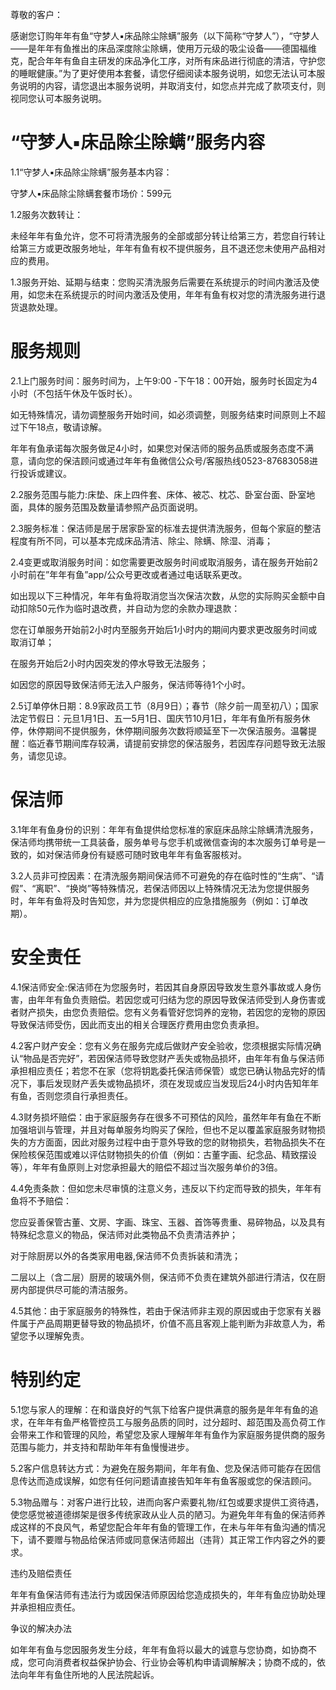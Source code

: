尊敬的客户：

感谢您订购年年有鱼“守梦人▪床品除尘除螨”服务（以下简称“守梦人”），“守梦人——是年年有鱼推出的床品深度除尘除螨，使用万元级的吸尘设备——德国福维克，配合年年有鱼自主研发的床品净化工序，对所有床品进行彻底的清洁，守护您的睡眠健康。”为了更好使用本套餐，请您仔细阅读本服务说明，如您无法认可本服务说明的内容，请您退出本服务说明，并取消支付，如您点并完成了款项支付，则视同您认可本服务说明。

# “守梦人▪床品除尘除螨”服务内容

1.1“守梦人▪床品除尘除螨”服务基本内容：

守梦人▪床品除尘除螨套餐市场价：599元

1.2服务次数转让：

未经年年有鱼允许，您不可将清洗服务的全部或部分转让给第三方，若您自行转让给第三方或更改服务地址，年年有鱼有权不提供服务，且不退还您未使用产品相对应的费用。

1.3服务开始、延期与结束：您购买清洗服务后需要在系统提示的时间内激活及使用，如您未在系统提示的时间内激活及使用，年年有鱼有权对您的清洗服务进行退货退款处理。

# 服务规则

2.1上门服务时间：服务时间为，上午9:00 -下午18：00开始，服务时长固定为4小时（不包括午休及午饭时长）。

如无特殊情况，请勿调整服务开始时间，如必须调整，则服务结束时间原则上不超过下午18点，敬请谅解。

年年有鱼承诺每次服务做足4小时，如果您对保洁师的服务品质或服务态度不满意，请向您的保洁顾问或通过年年有鱼微信公众号/客服热线0523-87683058进行投诉或建议。

2.2服务范围与能力:床垫、床上四件套、床体、被芯、枕芯、卧室台面、卧室地面，具体的服务范围及数量请参照产品页面说明。

2.3服务标准：保洁师是居于居家卧室的标准去提供清洗服务，但每个家庭的整洁程度有所不同，可以基本完成床品清洁、除尘、除螨、除湿、消毒；

2.4变更或取消服务时间：如您需要更改服务时间或取消服务，请在服务开始前2小时前在”年年有鱼”app/公众号更改或者通过电话联系更改。

如出现以下三种情况，年年有鱼将取消您当次保洁次数，从您的实际购买金额中自动扣除50元作为临时退改费，并自动为您的余款办理退款：

您在订单服务开始前2小时内至服务开始后1小时内的期间内要求更改服务时间或取消订单；

在服务开始后2小时内因突发的停水导致无法服务；

如因您的原因导致保洁师无法入户服务，保洁师等待1个小时。

2.5订单停休日期：8.9家政员工节（8月9日）；春节（除夕前一周至初八）；国家法定节假日：元旦1月1日、五一5月1日、国庆节10月1日，年年有鱼所有服务休停，休停期间不提供服务，休停期间服务次数将顺延至下一次保洁服务。温馨提醒：临近春节期间库存较满，请提前安排您的保洁服务，若因库存问题导致无法服务，请您见谅。

# 保洁师

3.1年年有鱼身份的识别：年年有鱼提供给您标准的家庭床品除尘除螨清洗服务，保洁师均携带统一工具装备，服务单号与您手机或微信查询的本次服务订单号是一致的，如对保洁师身份有疑惑可随时致电年年有鱼客服核对。

3.2人员非可控因素：在清洗服务期间保洁师不可避免的存在临时性的“生病”、“请假”、“离职”、“换岗”等特殊情况，若保洁师因以上特殊情况无法为您提供服务时，年年有鱼将及时告知您，并为您提供相应的应急措施服务（例如：订单改期）。

# 安全责任

4.1保洁师安全:保洁师在为您服务时，若因其自身原因导致发生意外事故或人身伤害，由年年有鱼负责赔偿。若因您或可归结为您的原因导致保洁师受到人身伤害或者财产损失，由您负责赔偿。您有义务看管好您饲养的宠物，若因您的宠物的原因导致保洁师受伤，因此而支出的相关合理医疗费用由您负责承担。

4.2客户财产安全：您有义务在服务完成后做财产安全验收，您须根据实际情况确认“物品是否完好”，若因保洁师导致您财产丢失或物品损坏，由年年有鱼与保洁师承担相应责任；若您不在家（您将钥匙委托保洁师保管）或您已确认物品完好的情况下，事后发现财产丢失或物品损坏，须在发现或应当发现后24小时内告知年年有鱼，否则您须自行承担责任。

4.3财务损坏赔偿：由于家庭服务存在很多不可预估的风险，虽然年年有鱼在不断加强培训与管理，并且对每单服务均购买了保险，但也不足以覆盖家庭服务财物损失的方方面面，因此对服务过程中由于意外导致的您的财物损失，若物品损失不在保险核保范围或难以评估财物损失的价值（例如：古董字画、纪念品、精致摆设等），年年有鱼原则上对您承担最大的赔偿不超过当次服务单价的3倍。

4.4免责条款：但如您未尽审慎的注意义务，违反以下约定而导致的损失，年年有鱼将不予赔偿：

您应妥善保管古董、文房、字画、珠宝、玉器、首饰等贵重、易碎物品，以及具有特殊纪念意义的物品，保洁师对此类物品不负责清洁养护；

对于除厨房以外的各类家用电器,保洁师不负责拆装和清洗；

二层以上（含二层）厨房的玻璃外侧，保洁师不负责在建筑外部进行清洁，仅在厨房内部提供尽可能的清洁服务。

4.5其他：由于家庭服务的特殊性，若由于保洁师非主观的原因或由于您家有关器件属于产品周期更替导致的物品损坏，价值不高且客观上能判断为非故意人为，希望您予以理解免责。

# 特别约定

5.1您与家人的理解：在和谐良好的气氛下给客户提供满意的服务是年年有鱼的追求，在年年有鱼严格管控员工与服务品质的同时，过分超时、超范围及高负荷工作会带来工作和管理的风险，希望您及家人理解年年有鱼作为家庭服务提供商的服务范围与能力，并支持和帮助年年有鱼慢慢进步。

5.2客户信息转达方式：为避免在服务期间，年年有鱼、您及保洁师可能存在因信息传达而造成误解，如您有任何问题请直接告知年年有鱼客服或您的保洁顾问。

5.3物品赠与：对客户进行比较，进而向客户索要礼物/红包或要求提供工资待遇，使您感觉被道德绑架是很多传统家政从业人员的陋习。为避免年年有鱼的保洁师养成这样的不良风气，希望您配合年年有鱼的管理工作，在未与年年有鱼沟通的情况下，请不要赠与物品给保洁师或同意保洁师超出（违背）其正常工作内容之外的要求。

违约及赔偿责任

年年有鱼保洁师有违法行为或因保洁师原因给您造成损失的，年年有鱼应协助处理并承担相应责任。

争议的解决办法

如年年有鱼与您因服务发生分歧，年年有鱼将以最大的诚意与您协商，如协商不成，您可向消费者权益保护协会、行业协会等机构申请调解解决；协商不成的，依法向年年有鱼住所地的人民法院起诉。

